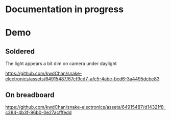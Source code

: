 
# Documentation in progress


# Demo

## Soldered 
The light appears a bit dim on camera under daylight 

https://github.com/kwdChan/snake-electronics/assets/64915487/67cf9cd7-afc5-4abe-bcd6-3a4495dcbe83

## On breadboard 
https://github.com/kwdChan/snake-electronics/assets/64915487/d14321f8-c384-4b3f-96b0-0e27acfffedd

